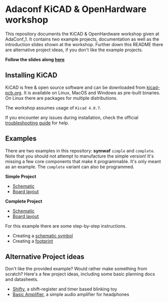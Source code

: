 # Adaconf KiCAD & OpenHardware workshop

This repository documents the KiCAD & OpenHardware workshop given at AdaConf_1. It contains two example projects, documentation as well as the introduction slides shown at the workshop. Further down this README there are alternative project ideas, if you don't like the example projects.

**Follow the slides along [here](slides/introduction/kicad_intro.pdf)**


## Installing KiCAD

KiCAD is free & open source software and can be downloaded from [kicad-pcb.org](http://kicad-pcb.org/download/). It is available on Linux, MacOS and Windows as pre-built binaries. On Linux there are packages for multiple distributions.

The workshop assumes usage of `Kicad 4.0.7`.

If you encounter any issues during installation, check the official [troubleshooting guide](http://kicad-pcb.org/help/known-system-related-issues/) for help.


## Examples

There are two examples in this repository: **symwaf** `simple` and `complete`. Note that you should not attempt to manufacture the simple version! It's missing a few core components that make it programmable. It's only meant as an example. The `complete` variant can also be programmed.

**Simple Project**

- [Schematic](examples/symwaf_simple/schematic.pdf)
- [Board layout](examples/symwaf_simple/circuitboard.pdf)

**Complete Project**

- [Schematic](examples/symwaf_complete/schematic.pdf)
- [Board layout](examples/symwaf_complete/circuitboard.pdf)


For this example there are some step-by-step instructions.

- Creating a [schematic symbol](slides/symbol/kicad_symbol.pdf)
- Creating a [footprint](slides/footprint/kicad_footprint.pdf)


## Alternative Project ideas

Don't like the provided example? Would rather make something from scratch? Here's a few project ideas, including some basic planning docs and datasheets.

- [Shifty](examples/shifty), a shift-register and timer based blinking toy
- [Basic Amplifier](examples/audio), a simple audio amplifier for headphones